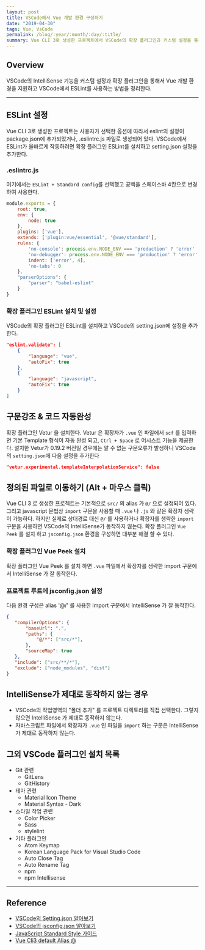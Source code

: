 ```yaml
---
layout: post
title: VSCode에서 Vue 개발 환경 구성하기
date: "2019-04-30"
tags: Vue, VsCode
permalink: /blog/:year/:month/:day/:title/
summary: Vue CLI 3로 생성한 프로젝트에서 VSCode의 확장 플러그인과 커스텀 설정을 통해 IntelliSense와 ESLint를 활용할 수 있다. 
---
```


<TOCInline toc={props.toc} exclude="Overview" toHeading={2,3} asDisclosure/>

## Overview

VSCode의 IntelliSense 기능을 커스텀 설정과 확장 플러그인을 통해서 Vue 개발 환경을 지원하고 VSCode에서 ESLint를 사용하는 방법을 정리한다.

---

## ESLint 설정

Vue CLI 3로 생성한 프로젝트는 사용자가 선택한 옵션에 따라서 eslint의 설정이 package.json에 추가되었거나, .eslintrc.js 파일로 생성되어 있다. VSCode에서 ESLint가 올바르게 작동하려면 확장 플러그인 ESLint를 설치하고 setting.json 설정을 추가한다.

### .eslintrc.js

여기에서는 `ESLint + Standard config`를 선택했고 공백을 스페이스바 4칸으로 변경하여 사용한다.

```js:.eslintrc.js
module.exports = {
    root: true,
    env: {
        node: true
    },
    plugins: ['vue'],
    extends: ['plugin:vue/essential', '@vue/standard'],
    rules: {
        'no-console': process.env.NODE_ENV === 'production' ? 'error' : 'off',
        'no-debugger': process.env.NODE_ENV === 'production' ? 'error' : 'off',
        indent: ['error', 4],
        'no-tabs': 0
    },
    "parserOptions": {
        "parser": "babel-eslint"
    }
}
```

### 확장 플러그인 ESLint 설치 및 설정

VSCode의 확장 플러그인 ESLint를 설치하고 VSCode의 setting.json에 설정을 추가한다.

```json:setting.json
"eslint.validate": [
    {
        "language": "vue",
        "autoFix": true
    },
    {
        "language": "javascript",
        "autoFix": true
    }
]
```

## 구문강조 & 코드 자동완성

확장 플러그인 Vetur 을 설치한다. Vetur 은 확장자가 `.vue` 인 파일에서 `scf` 를 입력하면 기본 Template 형식이 자동 완성 되고,  `Ctrl + Space` 로  어시스트 기능을 제공한다. 설치한 Vetur가 0.19.2 버전일 경우에는 알 수 없는 구문오류가 발생하니 VSCode의 `setting.json`에 다음 설정을 추가한다  

```json:setting.json
"vetur.experimental.templateInterpolationService": false
```

## 정의된 파일로 이동하기 (Alt + 마우스 클릭)

Vue CLI 3 로 생성한 프로젝트는 기본적으로 `src/` 의 alias 가 `@/` 으로 설정되어 있다. 그리고 javascript 문법상 `import` 구문을 사용할 때 `.vue` 나 `.js` 와 같은 확장자 생략이 가능하다. 하지만 실제로 상대경로 대신 `@/` 를 사용하거나 확장자를 생략한 `import` 구문을 사용하면 VSCode의 IntelliSense가 동작하지 않는다. 확장 플러그인 `Vue Peek` 를 설치 하고 `jsconfig.json` 환경을 구성하면 대부분 해결 할 수 있다.  

### 확장 플러그인 Vue Peek 설치

확장 플러그인 Vue Peek 를 설치 하면 `.vue` 파일에서 확장자를 생략한 import 구문에서 IntelliSense 가 잘 동작한다.

### 프로젝트 루트에 jsconfig.json 설정

다음 환경 구성은 alias '@/' 를 사용한 import 구문에서 IntelliSense 가 잘 동작한다.

```json:jsconfig.json
{
   "compilerOptions": {
       "baseUrl": ".",
       "paths": {
           "@/*": ["src/*"],
       },
       "sourceMap": true
   },
   "include": ["src/**/*"],
   "exclude": ["node_modules", "dist"]
}
```

## IntelliSense가 제대로 동작하지 않는 경우 

* VSCode의 작업영역의 "폴더 추가" 를 프로젝트 디렉토리를 직접 선택한다. 그렇지 않으면 IntelliSense 가 제대로 동작하지 않는다.
* 자바스크립트 파일에서 확장자가 `.vue` 인 파일을 `import` 하는 구문은 IntelliSense 가 제대로 동작하지 않는다.

## 그외 VSCode 플러그인 설치 목록

* Git 관련
  * GitLens
  * GitHistory
* 테마 관련
  * Material Icon Theme
  * Material Syntax - Dark
* 스타일 작업 관련
  * Color Picker
  * Sass
  * stylelint
* 기타 플러그인
  * Atom Keymap
  * Korean Language Pack for Visual Studio Code
  * Auto Close Tag
  * Auto Rename Tag
  * npm
  * npm Intellisense

---

## Reference

* [VSCode의 Setting.json 알아보기](https://vscode.readthedocs.io/en/latest/getstarted/settings/)
* [VSCode의 jsconfig.json 알아보기](https://code.visualstudio.com/docs/languages/jsconfig)
* [JavaScript Standard Style 가이드](https://standardjs.com/)
* [Vue Cli3 default Alias @](https://github.com/vuejs/vue-cli/blob/ff57b8f55fa69873f643e418cfe6d4842d7c7674/packages/%40vue/cli-service/lib/config/base.js#L49-L50)
